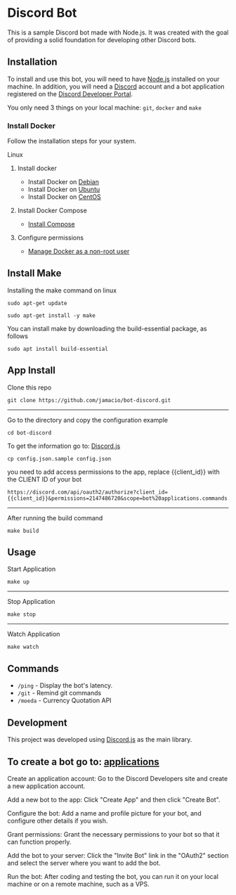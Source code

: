 # Discord Bot
This is a sample Discord bot made with Node.js. It was created with the goal of providing a solid foundation for developing other Discord bots.

## Installation
To install and use this bot, you will need to have [Node.js](https://nodejs.org/) installed on your machine. In addition, you will need a [Discord](https://discord.com/) account and a bot application registered on the [Discord Developer Portal](https://discord.com/developers/applications).


You only need 3 things on your local machine: `git`, `docker` and `make`

### Install Docker
Follow the installation steps for your system.

	
<summary>Linux</summary>
	
1. Install docker

	* Install Docker on [Debian](https://docs.docker.com/engine/installation/linux/docker-ce/debian/)
	* Install Docker on [Ubuntu](https://docs.docker.com/engine/installation/linux/docker-ce/ubuntu/)
	* Install Docker on [CentOS](https://docs.docker.com/engine/installation/linux/docker-ce/centos/)

2. Install Docker Compose
	*  [Install Compose](https://docs.docker.com/compose/install/)

3. Configure permissions
	
	* [Manage Docker as a non-root user](https://docs.docker.com/install/linux/linux-postinstall/)


## Install Make
Installing the make command on linux

```
sudo apt-get update 
```

```
sudo apt-get install -y make
```

You can install make by downloading the build-essential package, as follows 
```
sudo apt install build-essential
```


## App Install
Clone this repo
```
git clone https://github.com/jamacio/bot-discord.git
```
---
Go to the directory and copy the configuration example
```
cd bot-discord
```
To get the information go to: [Discord.js](https://discord.com/developers/applications)
```
cp config.json.sample config.json
```
you need to add access permissions to the app, replace {{client_id}} with the CLIENT ID of your bot

```
https://discord.com/api/oauth2/authorize?client_id={{client_id}}&permissions=2147486720&scope=bot%20applications.commands
```

---
After running the build command
```
make build
```

## Usage
Start Application
```
make up
```
---
Stop Application
```
make stop
```
---
Watch Application
```
make watch
```

## Commands

- `/ping` - Display the bot's latency.
- `/git` - Remind git commands
- `/moeda` - Currency Quotation API

## Development

This project was developed using [Discord.js](https://discord.js.org/#/) as the main library.

## To create a bot go to: [applications](https://discord.com/developers/applications)
Create an application account: Go to the Discord Developers site and create a new application account.

Add a new bot to the app: Click "Create App" and then click "Create Bot".

Configure the bot: Add a name and profile picture for your bot, and configure other details if you wish.

Grant permissions: Grant the necessary permissions to your bot so that it can function properly.

Add the bot to your server: Click the "Invite Bot" link in the "OAuth2" section and select the server where you want to add the bot.

Run the bot: After coding and testing the bot, you can run it on your local machine or on a remote machine, such as a VPS.